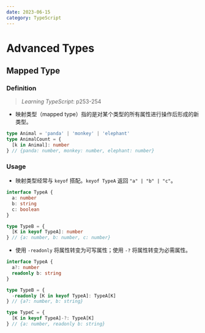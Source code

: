 ```yaml
---
date: 2023-06-15
category: TypeScript
---
```


# Advanced Types

## Mapped Type

### Definition

> _Learning TypeScript_: p253-254

- 映射类型（mapped type）指的是对某个类型的所有属性进行操作后形成的新类型。

```ts
type Animal = 'panda' | 'monkey' | 'elephant'
type AnimalCount = {
  [k in Animal]: number
} // {panda: number, monkey: number, elephant: number}
```

### Usage

- 映射类型经常与 `keyof` 搭配。`keyof TypeA` 返回 `"a" | "b" | "c"`。

```ts
interface TypeA {
  a: number
  b: string
  c: boolean
}

type TypeB = {
  [K in keyof TypeA]: number
} // {a: number, b: number, c: number}
```

- 使用 `-readonly` 将属性转变为可写属性；使用 `-?` 将属性转变为必需属性。

```ts
interface TypeA {
  a?: number
  readonly b: string
}

type TypeB = {
  -readonly [K in keyof TypeA]: TypeA[K]
} // {a?: number, b: string}

type TypeC = {
  [K in keyof TypeA]-?: TypeA[K]
} // {a: number, readonly b: string}
```
